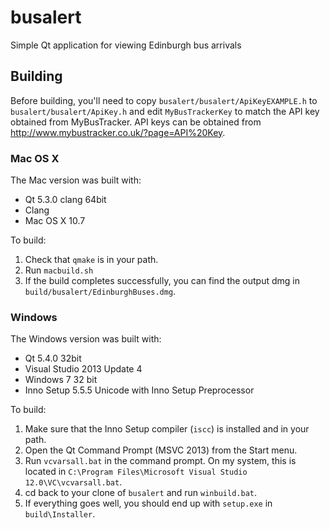 # busalert
Simple Qt application for viewing Edinburgh bus arrivals

## Building

Before building, you'll need to copy `busalert/busalert/ApiKeyEXAMPLE.h` to `busalert/busalert/ApiKey.h` and edit `MyBusTrackerKey` to match the API key obtained from MyBusTracker. API keys can be obtained from http://www.mybustracker.co.uk/?page=API%20Key.

### Mac OS X

The Mac version was built with:
* Qt 5.3.0 clang 64bit
* Clang
* Mac OS X 10.7

To build:
 1. Check that `qmake` is in your path.
 2. Run `macbuild.sh`
 3. If the build completes successfully, you can find the output dmg in `build/busalert/EdinburghBuses.dmg`.

### Windows

The Windows version was built with:
* Qt 5.4.0 32bit
* Visual Studio 2013 Update 4
* Windows 7 32 bit
* Inno Setup 5.5.5 Unicode with Inno Setup Preprocessor

To build:
 1. Make sure that the Inno Setup compiler (`iscc`) is installed and in your path.
 2. Open the Qt Command Prompt (MSVC 2013) from the Start menu.
 3. Run `vcvarsall.bat` in the command prompt. On my system, this is located in `C:\Program Files\Microsoft Visual Studio 12.0\VC\vcvarsall.bat`.
 4. cd back to your clone of `busalert` and run `winbuild.bat`.
 5. If everything goes well, you should end up with `setup.exe` in `build\Installer`.
